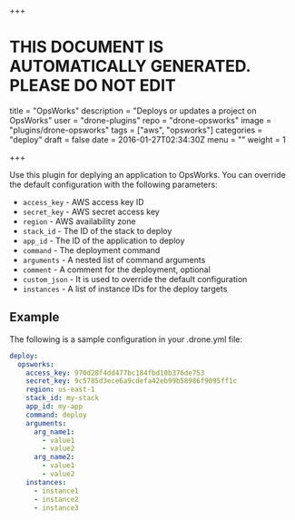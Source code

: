 +++

# THIS DOCUMENT IS AUTOMATICALLY GENERATED. PLEASE DO NOT EDIT

title = "OpsWorks"
description = "Deploys or updates a project on OpsWorks"
user = "drone-plugins"
repo = "drone-opsworks"
image = "plugins/drone-opsworks"
tags = ["aws", "opsworks"]
categories = "deploy"
draft = false
date = 2016-01-27T02:34:30Z
menu = ""
weight = 1

+++

Use this plugin for deplying an application to OpsWorks. You can override the
default configuration with the following parameters:

* `access_key` - AWS access key ID
* `secret_key` - AWS secret access key
* `region` - AWS availability zone
* `stack_id` - The ID of the stack to deploy
* `app_id` - The ID of the application to deploy
* `command` - The deployment command
* `arguments` - A nested list of command arguments
* `comment` - A comment for the deployment, optional
* `custom_json` - It is used to override the default configuration
* `instances` - A list of instance IDs for the deploy targets

## Example

The following is a sample configuration in your .drone.yml file:

```yaml
deploy:
  opsworks:
    access_key: 970d28f4dd477bc184fbd10b376de753
    secret_key: 9c5785d3ece6a9cdefa42eb99b58986f9095ff1c
    region: us-east-1
    stack_id: my-stack
    app_id: my-app
    command: deploy
    arguments:
      arg_name1:
        - value1
        - value2
      arg_name2:
        - value1
        - value2
    instances:
      - instance1
      - instance2
      - instance3
```

